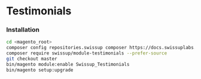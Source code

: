# Testimonials

### Installation

```bash
cd <magento_root>
composer config repositories.swissup composer https://docs.swissuplabs.com/packages/
composer require swissup/module-testimonials --prefer-source
git checkout master
bin/magento module:enable Swissup_Testimonials
bin/magento setup:upgrade
```
